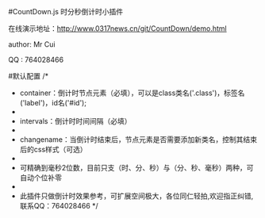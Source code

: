 #CountDown.js
时分秒倒计时小插件

在线演示地址：http://www.0317news.cn/git/CountDown/demo.html

author: Mr Cui

QQ : 764028466

#默认配置
/*
 *   container：倒计时节点元素（必填），可以是class类名('.class')，标签名('label')，id名('#id');
 *
 *   intervals：倒计时时间间隔（必填）
 *
 *   changename：当倒计时结束后，节点元素是否需要添加新类名，控制其结束后的css样式（可选）
 *
 *   可精确到毫秒2位数，目前只支（时、分、秒）与（分、秒、毫秒）两种，可自动个位补零
 *
 *   此插件只做倒计时效果参考，可扩展空间极大，各位同仁轻拍,欢迎指正纠错,联系QQ：764028466
*/

